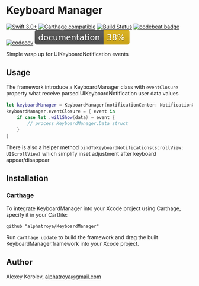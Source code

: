 # Keyboard Manager
[![Swift 3.0+](https://img.shields.io/badge/Swift-3.0+-red.svg)]() [![Carthage compatible](https://img.shields.io/badge/Carthage-compatible-4BC51D.svg?style=flat)](https://github.com/Carthage/Carthage) [![Build Status](https://travis-ci.org/alphatroya/KeyboardManager.svg?branch=master)](https://travis-ci.org/alphatroya/KeyboardManager) [![codebeat badge](https://codebeat.co/badges/e4acc510-15c2-45ef-9aa3-47d475ab3275)](https://codebeat.co/projects/github-com-alphatroya-keyboardmanager) [![codecov](https://codecov.io/gh/alphatroya/KeyboardManager/branch/master/graph/badge.svg)](https://codecov.io/gh/alphatroya/KeyboardManager) [![Documentation](./docs/badge.svg)](https://alphatroya.github.io/KeyboardManager/) 

Simple wrap up for UIKeyboardNotification events

## Usage
The framework introduce a KeyboardManager class with `eventClosure` property what receive parsed UIKeyboardNotification user data values
``` swift
let keyboardManager = KeyboardManager(notificationCenter: NotificationCenter.default)
keyboardManager.eventClosure = { event in
    if case let .willShow(data) = event {
        // process KeyboardManager.Data struct
    }
}
```
There is also a helper method `bindToKeyboardNotifications(scrollView: UIScrollView)` which simplify inset adjustment after keyboard appear/disappear 

## Installation
### Carthage
To integrate KeyboardManager into your Xcode project using Carthage, specify it in your Cartfile:

```ogdl
github "alphatroya/KeyboardManager"
```

Run `carthage update` to build the framework and drag the built KeyboardManager.framework into your Xcode project.

## Author
Alexey Korolev, alphatroya@gmail.com
